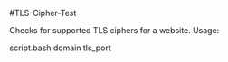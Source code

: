 #TLS-Cipher-Test

Checks for supported TLS ciphers for a website. Usage:

script.bash domain tls_port
